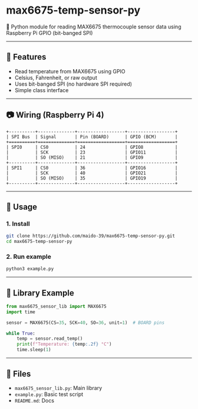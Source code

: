 # max6675-temp-sensor-py

🧪 Python module for reading MAX6675 thermocouple sensor data using Raspberry Pi GPIO (bit-banged SPI)

---

## 🔧 Features

- Read temperature from MAX6675 using GPIO
- Celsius, Fahrenheit, or raw output
- Uses bit-banged SPI (no hardware SPI required)
- Simple class interface

---

## 📷 Wiring (Raspberry Pi 4)
```
+----------+--------------+------------------+------------------+
| SPI Bus  | Signal       | Pin (BOARD)      | GPIO (BCM)       |
+==========+==============+==================+==================+
| SPI0     | CS0          | 24               | GPIO8            |
|          | SCK          | 23               | GPIO11           |
|          | SO (MISO)    | 21               | GPIO9            |
+----------+--------------+------------------+------------------+
| SPI1     | CS0          | 36               | GPIO16           |
|          | SCK          | 40               | GPIO21           |
|          | SO (MISO)    | 35               | GPIO19           |
+----------+--------------+------------------+------------------+
```

---

## 🚀 Usage

### 1. Install

```bash
git clone https://github.com/maido-39/max6675-temp-sensor-py.git
cd max6675-temp-sensor-py
```

### 2. Run example

```bash
python3 example.py
```

---

## 🧩 Library Example

```python
from max6675_sensor_lib import MAX6675
import time

sensor = MAX6675(CS=35, SCK=40, SO=36, unit=1)  # BOARD pins

while True:
    temp = sensor.read_temp()
    print(f"Temperature: {temp:.2f} °C")
    time.sleep(1)
```

---

## 📁 Files

- `max6675_sensor_lib.py`: Main library
- `example.py`: Basic test script
- `README.md`: Docs
